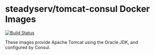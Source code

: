 # steadyserv/tomcat-consul Docker Images

[![Build Status](https://travis-ci.org/bdclark/docker-tomcat.svg?branch=master)](https://travis-ci.org/bdclark/docker-tomcat)

These images provide Apache Tomcat using the Oracle JDK, and configured by Consul.
